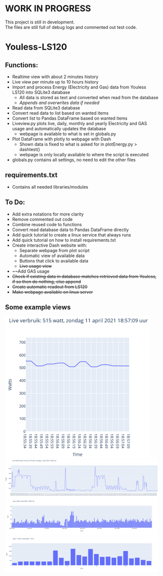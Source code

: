 # WORK IN PROGRESS
This project is still in development. \
The files are still full of debug logs and commented out test code.

# Youless-LS120

## Functions:
 - Realtime view with about 2 minutes history
 - Live view per minute up to 10 hours history
 - Import and process Energy (Electricity and Gas) data from Youless LS120 into SQLite3 database 
	- All data is stored as text and converted when read from the database
	- *Appends and overwrites data if needed*
 - Read data from SQLite3 database
 - Convert read data to list based on wanted items
 - Convert list to Pandas DataFrame based on wanted items
 - Liveview.py plots live, daily, monthly and yearly Electricity and GAS usage and automatically updates the database
   - webpage is available to what is set in globals.py
 - Plot DataFrame with plotly to webpage with Dash
	- Shown data is fixed to what is asked for in plotEnergy.py > dashtest()
	- webpage is only locally available to where the script is executed
 - globals.py contains all settings, no need to edit the other files

## requirements.txt
 - Contains all needed libraries/modules

## To Do:
 - Add extra notations for more clarity
 - Remove commented out code
 - Combine reused code to functions
 - Convert read database data to Pandas DataFrame directly
 - Add quick tutorial to create a linux service that always runs
 - Add quick tutorial on how to install requirements.txt
 - Create interactive Dash website with:
	- Separate webpage from plot script
	- Automatic view of available data
	- Buttons that click to available data
	- ~~Live usage view~~
 - ~~Add GAS usage
 - ~~Check if existing data in database matches retrieved data from Youless, if so then do nothing, else append~~
 - ~~Create automatic readout from LS120~~
 - ~~Make webpage available on linux server~~
 
 
## Some example views
![Realtime view](liverealtime.png)\
![Live per minute](liveminutes10hrs.png)\
![Year overview](year.png)\
![Day overview](day.png) 